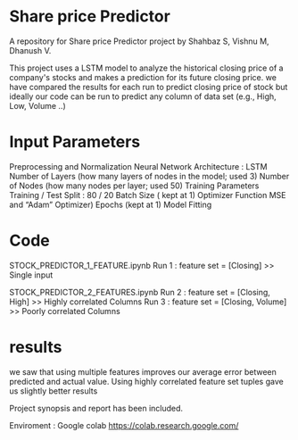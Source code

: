 # Share price Predictor
A repository for Share price Predictor project by Shahbaz S, Vishnu M, Dhanush V.


This project uses a LSTM model to analyze the historical closing price of a company's stocks and makes a prediction for its future closing price. 
we have compared the results for each run to predict closing price of stock but ideally our code can be run to predict any column of data set (e.g., High, Low, Volume ..)

# Input Parameters 
Preprocessing and Normalization
	Neural Network Architecture : LSTM 
	Number of Layers (how many layers of nodes in the model; used 3)
	Number of Nodes (how many nodes per layer; used 50)
Training Parameters 
	Training / Test Split : 80 / 20
Batch Size ( kept at 1) 
Optimizer Function 
	MSE and “Adam” Optimizer)
Epochs (kept at 1)
Model Fitting 


# Code
STOCK_PREDICTOR_1_FEATURE.ipynb
Run 1 : feature set = [Closing]    >> Single input 

STOCK_PREDICTOR_2_FEATURES.ipynb
Run 2 : feature set = [Closing, High] >> Highly correlated Columns
Run 3 : feature set = [Closing, Volume] >> Poorly correlated  Columns

# results
we saw that using multiple features improves our average error between predicted and actual value.
Using highly correlated feature set tuples gave us slightly better results

Project synopsis and report has been included.


Enviroment : Google colab  https://colab.research.google.com/

